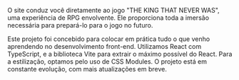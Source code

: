 O site conduz você diretamente ao jogo "THE KING THAT NEVER WAS", uma experiência de RPG envolvente. Ele proporciona toda a imersão necessária para prepará-lo para o jogo no futuro.

Este projeto foi concebido para colocar em prática tudo o que venho aprendendo no desenvolvimento front-end. Utilizamos React com TypeScript, e a biblioteca Vite para extrair o máximo possível do React. Para a estilização, optamos pelo uso de CSS Modules. O projeto está em constante evolução, com mais atualizações em breve.
